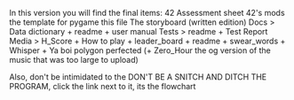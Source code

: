 In this version you will find the final items:
42
Assessment sheet
42's mods
the template for pygame
this file
The storyboard (written edition)
Docs > Data dictionary + readme + user manual
Tests > readme + Test Report
Media > H_Score + How to play + leader_board + readme + swear_words + Whisper + Ya boi polygon perfected (+ Zero_Hour the og version of the music that was too large to upload)

Also, don't be intimidated to the DON'T BE A SNITCH AND DITCH THE PROGRAM, click the link next to it, its the flowchart
